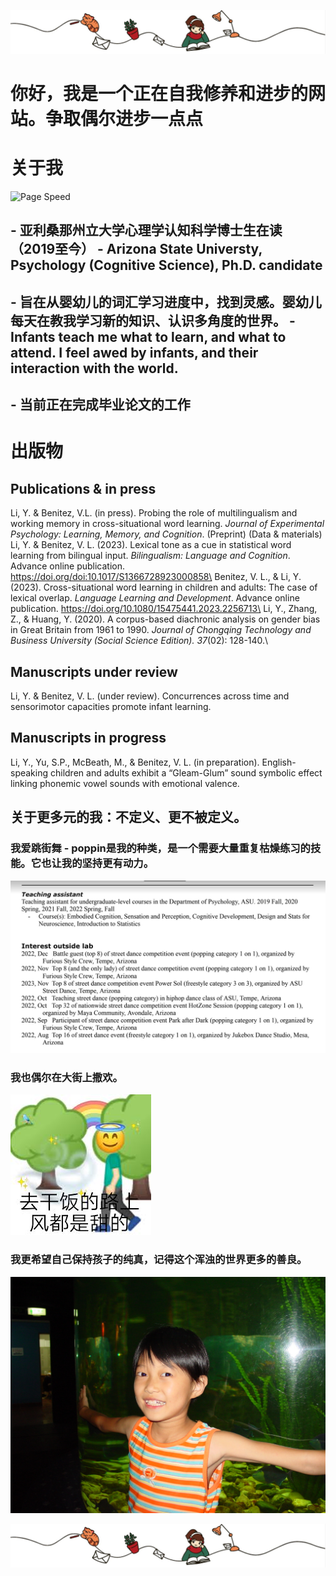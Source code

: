 ![Page Speed](/README_images/LofiGirl.JPG)

# 你好，我是一个正在自我修养和进步的网站。争取偶尔进步一点点

# 关于我
![Page Speed](/README_images/YeLi.jpg)
## - 亚利桑那州立大学心理学认知科学博士生在读（2019至今） - Arizona State Universty, Psychology (Cognitive Science), Ph.D. candidate
## - 旨在从婴幼儿的词汇学习进度中，找到灵感。婴幼儿每天在教我学习新的知识、认识多角度的世界。 - Infants teach me what to learn, and what to attend. I feel awed by infants, and their interaction with the world.
## - 当前正在完成毕业论文的工作

# 出版物
## Publications & in press
Li, Y. & Benitez, V.L. (in press). Probing the role of multilingualism and working memory in cross-situational word learning. *Journal of Experimental Psychology: Learning, Memory, and Cognition*. (Preprint) (Data & materials)\
Li, Y. & Benitez, V. L. (2023). Lexical tone as a cue in statistical word learning from bilingual input. *Bilingualism: Language and Cognition*. Advance online publication. https://doi.org/doi:10.1017/S1366728923000858\
Benitez, V. L., & Li, Y. (2023). Cross-situational word learning in children and adults: The case of lexical overlap. *Language Learning and Development*. Advance online publication. https://doi.org/10.1080/15475441.2023.2256713\ 
Li, Y., Zhang, Z., & Huang, Y. (2020). A corpus-based diachronic analysis on gender bias in Great Britain from 1961 to 1990. *Journal of Chongqing Technology and Business University (Social Science Edition). 37*(02): 128-140.\
## Manuscripts under review
Li, Y. & Benitez, V. L. (under review). Concurrences across time and sensorimotor capacities promote infant learning.
## Manuscripts in progress
Li, Y., Yu, S.P., McBeath, M., & Benitez, V. L. (in preparation). English-speaking children and adults exhibit a “Gleam-Glum” sound symbolic effect linking phonemic vowel sounds with emotional valence.


## 关于更多元的我：不定义、更不被定义。
### 我爱跳街舞 - poppin是我的种类，是一个需要大量重复枯燥练习的技能。它也让我的坚持更有动力。
![Page Speed](/README_images/BattleCV.jpeg)
### 我也偶尔在大街上撒欢。
![Page Speed](/README_images/ganfan.jpeg)
### 我更希望自己保持孩子的纯真，记得这个浑浊的世界更多的善良。
![Page Speed](/README_images/LittleYe.jpeg)


![Page Speed](/README_images/LofiGirl.JPG)
